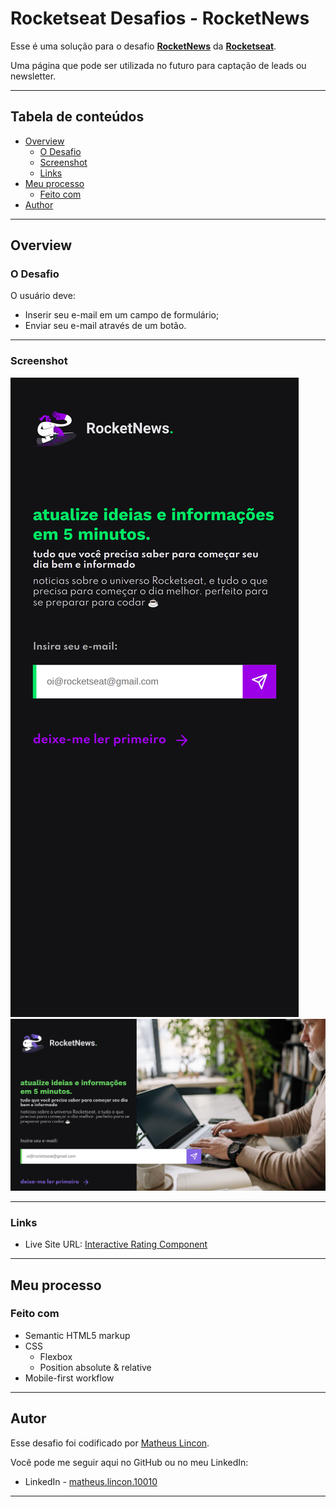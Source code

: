 # Rocketseat Desafios - RocketNews

Esse é uma solução para o desafio [**RocketNews**](https://app.rocketseat.com.br/discover/challenges/rocketnews) da [**Rocketseat**](app.rocketseat.com.br).

Uma página que pode ser utilizada no futuro para captação de leads ou newsletter.

---

## Tabela de conteúdos

- [Overview](#overview)
  - [O Desafio](#o-desafio)
  - [Screenshot](#screenshot)
  - [Links](#links)
- [Meu processo](#meu-processo)
  - [Feito com](#feito-com)
- [Author](#autor)

---

## Overview

### O Desafio

O usuário deve:

- Inserir seu e-mail em um campo de formulário;
- Enviar seu e-mail através de um botão.

---

### Screenshot

<img src="./screenshots/mobile-screenshot.png" min-width="375">
<img src="./screenshots/desktop-screenshot.png" min-width="375">

---

### Links

- Live Site URL: [Interactive Rating Component](https://matheus-lincon.github.io/rocket-news/)

---

## Meu processo

### Feito com

- Semantic HTML5 markup
- CSS
  - Flexbox
  - Position absolute & relative
- Mobile-first workflow

---

## Autor

Esse desafio foi codificado por [Matheus Lincon](https://www.github.com/matheus-lincon).

Você pode me seguir aqui no GitHub ou no meu LinkedIn:

- LinkedIn - [matheus.lincon.10010](https://www.linkedin.com/in/matheus-lincon-10010)

---
